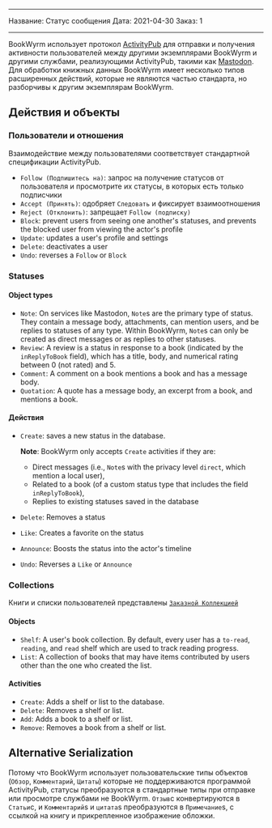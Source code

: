 - - -
Название: Статус сообщения Дата: 2021-04-30 Заказ: 1
- - -

BookWyrm использует протокол [ActivityPub](http://activitypub.rocks/) для отправки и получения активности пользователей между другими экземплярами BookWyrm и другими службами, реализующими ActivityPub, такими как [Mastodon](https://joinmastodon.org/). Для обработки книжных данных BookWyrm имеет несколько типов расширенных действий, которые не являются частью стандарта, но разборчивы к другим экземплярам BookWyrm.

## Действия и объекты

### Пользователи и отношения
Взаимодействие между пользователями соответствует стандартной спецификации ActivityPub.

- `Follow (Подпишитесь на)`: запрос на получение статусов от пользователя и просмотрите их статусы, в которых есть только подписчики
- `Accept (Принять)`: одобряет `Следовать` и фиксирует взаимоотношения
- `Reject (Отклонить)`: запрещает `Follow (подписку)`
- `Block`: prevent users from seeing one another's statuses, and prevents the blocked user from viewing the actor's profile
- `Update`: updates a user's profile and settings
- `Delete`: deactivates a user
- `Undo`: reverses a `Follow` or `Block`

### Statuses
#### Object types

- `Note`: On services like Mastodon, `Note`s are the primary type of status. They contain a message body, attachments, can mention users, and be replies to statuses of any type. Within BookWyrm, `Note`s can only be created as direct messages or as replies to other statuses.
- `Review`: A review is a status in response to a book (indicated by the `inReplyToBook` field), which has a title, body, and numerical rating between 0 (not rated) and 5.
- `Comment`: A comment on a book mentions a book and has a message body.
- `Quotation`: A quote has a message body, an excerpt from a book, and mentions a book.


#### Действия

- `Create`: saves a new status in the database.

   **Note**: BookWyrm only accepts `Create` activities if they are:

   - Direct messages (i.e., `Note`s with the privacy level `direct`, which mention a local user),
   - Related to a book (of a custom status type that includes the field `inReplyToBook`),
   - Replies to existing statuses saved in the database
- `Delete`: Removes a status
- `Like`: Creates a favorite on the status
- `Announce`: Boosts the status into the actor's timeline
- `Undo`: Reverses a `Like` or `Announce`

### Collections
Книги и списки пользователей представлены [`Заказной Коллекцией`](https://www.w3.org/TR/activitystreams-vocabulary/#dfn-orderedcollection)

#### Objects

- `Shelf`: A user's book collection. By default, every user has a `to-read`, `reading`, and `read` shelf which are used to track reading progress.
- `List`: A collection of books that may have items contributed by users other than the one who created the list.

#### Activities

- `Create`: Adds a shelf or list to the database.
- `Delete`: Removes a shelf or list.
- `Add`: Adds a book to a shelf or list.
- `Remove`: Removes a book from a shelf or list.


## Alternative Serialization
Потому что BookWyrm использует пользовательские типы объектов (`Обзор`, `Комментарий`, `Цитаты`) которые не поддерживаются программой ActivityPub, статусы преобразуются в стандартные типы при отправке или просмотре службами не BookWyrm. `Отзыв`с конвертируются в `Статьи`с, и `Комментарий`s и `цитата`s преобразуются в `Примечание`s, с ссылкой на книгу и прикрепленное изображение обложки.
